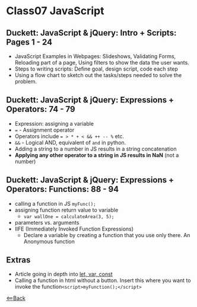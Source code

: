 # Class07 JavaScript

## Duckett: JavaScript & jQuery: Intro + Scripts: Pages 1 - 24

- JavaScript Examples in Webpages: Slideshows, Validating Forms, Reloading part of a page, Using filters to show the data the user wants.
- Steps to writing scripts: Define goal, design script, code each step
- Using a flow chart to sketch out the tasks/steps needed to solve the problem.

## Duckett: JavaScript & jQuery: Expressions + Operators: 74 - 79

- Expression: assigning a variable
- `=` - Assignment operator
- Operators include `= > * + < && ++ -- %` etc.
- `&&` - Logical AND, equivalent of `and` in python.
- Adding a string to a number in JS results in a string concatenation
- **Applying any other operator to a string in JS results in NaN** (not a number)

## Duckett: JavaScript & jQuery: Expressions + Operators: Functions: 88 - 94

- calling a function in JS `myFunc();`
- assigning function return value to variable
  - `var wallOne = calculateArea(3, 5);`
- parameters vs. arguments
- IIFE (Immediately Invoked Function Expressions)
  - Declare a variable by creating a function that you use only there. An Anonymous function

## Extras

- Article going in depth into [let, var, const](https://www.freecodecamp.org/news/var-let-and-const-whats-the-difference/)
- Calling a function in html without a button. Insert this where you want to invoke the function`<script>myFunction();</script>`

[<==Back](README.md)
